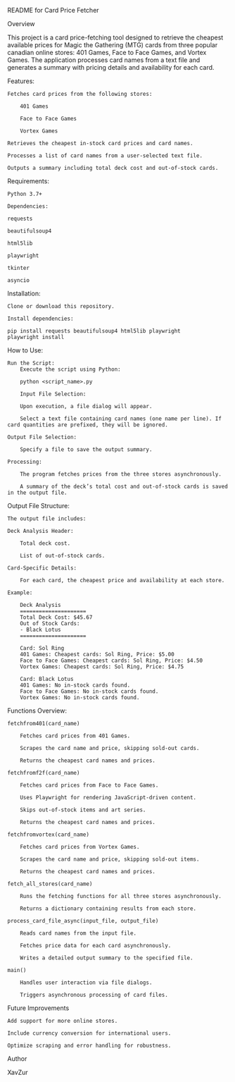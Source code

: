 README for Card Price Fetcher

Overview

This project is a card price-fetching tool designed to retrieve the cheapest available prices for Magic the Gathering (MTG) cards from three popular canadian online stores: 401 Games, Face to Face Games, and Vortex Games. The application processes card names from a text file and generates a summary with pricing details and availability for each card.

Features:

	Fetches card prices from the following stores:

		401 Games

		Face to Face Games

		Vortex Games

	Retrieves the cheapest in-stock card prices and card names.

	Processes a list of card names from a user-selected text file.

	Outputs a summary including total deck cost and out-of-stock cards.

Requirements:

	Python 3.7+
	
	Dependencies:

	requests

	beautifulsoup4

	html5lib

	playwright

	tkinter

	asyncio

Installation:

	Clone or download this repository.

	Install dependencies:

	pip install requests beautifulsoup4 html5lib playwright
	playwright install

How to Use:

	Run the Script:
		Execute the script using Python:

		python <script_name>.py

		Input File Selection:

		Upon execution, a file dialog will appear.

		Select a text file containing card names (one name per line). If card quantities are prefixed, they will be ignored.

	Output File Selection:

		Specify a file to save the output summary.

	Processing:

		The program fetches prices from the three stores asynchronously.

		A summary of the deck’s total cost and out-of-stock cards is saved in the output file.

Output File Structure:

	The output file includes:

	Deck Analysis Header:

		Total deck cost.

		List of out-of-stock cards.

	Card-Specific Details:

		For each card, the cheapest price and availability at each store.

	Example:

		Deck Analysis
		=====================
		Total Deck Cost: $45.67
		Out of Stock Cards:
		- Black Lotus
		=====================

		Card: Sol Ring
		401 Games: Cheapest cards: Sol Ring, Price: $5.00
		Face to Face Games: Cheapest cards: Sol Ring, Price: $4.50
		Vortex Games: Cheapest cards: Sol Ring, Price: $4.75

		Card: Black Lotus
		401 Games: No in-stock cards found.
		Face to Face Games: No in-stock cards found.
		Vortex Games: No in-stock cards found.

Functions Overview:

	fetchfrom401(card_name)

		Fetches card prices from 401 Games.

		Scrapes the card name and price, skipping sold-out cards.

		Returns the cheapest card names and prices.

	fetchfromf2f(card_name)

		Fetches card prices from Face to Face Games.

		Uses Playwright for rendering JavaScript-driven content.

		Skips out-of-stock items and art series.

		Returns the cheapest card names and prices.

	fetchfromvortex(card_name)

		Fetches card prices from Vortex Games.

		Scrapes the card name and price, skipping sold-out items.

		Returns the cheapest card names and prices.

	fetch_all_stores(card_name)

		Runs the fetching functions for all three stores asynchronously.

		Returns a dictionary containing results from each store.

	process_card_file_async(input_file, output_file)

		Reads card names from the input file.

		Fetches price data for each card asynchronously.

		Writes a detailed output summary to the specified file.

	main()

		Handles user interaction via file dialogs.

		Triggers asynchronous processing of card files.


Future Improvements

	Add support for more online stores.

	Include currency conversion for international users.

	Optimize scraping and error handling for robustness.

	

Author

XavZur
